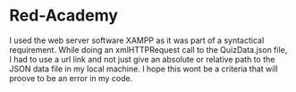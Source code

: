 # Red-Academy
I used the web server software XAMPP as it was part of a syntactical requirement.
While doing an xmlHTTPRequest call to the QuizData.json file, I had to use a url link and not just give an absolute or relative path to the JSON data file in my local machine.
I hope this wont be a criteria that will proove to be an error in my code. 
